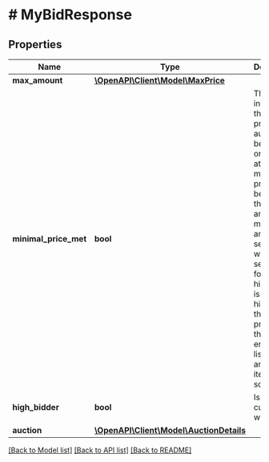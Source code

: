 # # MyBidResponse

## Properties

Name | Type | Description | Notes
------------ | ------------- | ------------- | -------------
**max_amount** | [**\OpenAPI\Client\Model\MaxPrice**](MaxPrice.md) |  | 
**minimal_price_met** | **bool** | This indicates if the minimal price of the auction has been met or is not set at all. A minimal price can be set by the seller and is the minimum amount the seller is willing to sell the item for. If the highest bid is not higher than the minimal price when the auction ends, the listing ends and the item is not sold. | [optional] 
**high_bidder** | **bool** | Is this bid currently winning? | 
**auction** | [**\OpenAPI\Client\Model\AuctionDetails**](AuctionDetails.md) |  | 

[[Back to Model list]](../../README.md#documentation-for-models) [[Back to API list]](../../README.md#documentation-for-api-endpoints) [[Back to README]](../../README.md)


